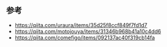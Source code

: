 ## 参考
- https://qiita.com/uraura/items/35d25f8ccf849f7fd1d7
- https://qiita.com/motojouya/items/31346b968b41a10c4dd6
- https://qiita.com/comefigo/items/092137ac40f319cb14fa
